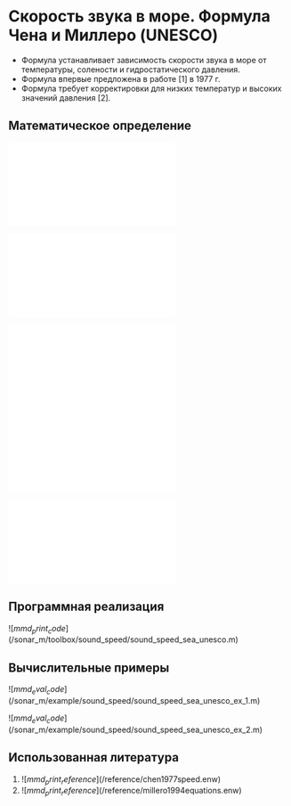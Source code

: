 # Скорость звука в морe. Формула Чена и Миллеро (UNESCO)

- Формула устанавливает зависимость скорости звука в море от температуры, 
солености и гидростатического давления.
- Формула впервые предложена в работе [1] в 1977 г.
- Формула требует корректировки для низких температур и высоких значений давления [2].

## Математическое определение

![$mmd_print_equation_boxed](include/sound_speed_sea_unesco.tex)

![$mmd_print_markdown](include/sound_speed_sea_unesco_args.ru.md)

![$mmd_print_equation](include/sound_speed_sea_unesco_1.tex)
![$mmd_print_equation](include/sound_speed_sea_unesco_2.tex)
![$mmd_print_equation](include/sound_speed_sea_unesco_3.tex)
![$mmd_print_equation](include/sound_speed_sea_unesco_4.tex)

![$mmd_print_markdown](include/sound_speed_sea_unesco_coef.ru.md)

## Программная реализация

![$mmd_print_code]($/sonar_m/toolbox/sound_speed/sound_speed_sea_unesco.m)

## Вычислительные примеры

![$mmd_eval_code]($/sonar_m/example/sound_speed/sound_speed_sea_unesco_ex_1.m)

![$mmd_eval_code]($/sonar_m/example/sound_speed/sound_speed_sea_unesco_ex_2.m)

## Использованная литература

1. ![$mmd_print_reference]($/reference/chen1977speed.enw)
1. ![$mmd_print_reference]($/reference/millero1994equations.enw)
